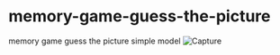 # memory-game-guess-the-picture
memory game guess the picture simple model
![Capture](https://user-images.githubusercontent.com/82978131/196017133-c316e36f-2821-40b4-826b-972565a77ad8.PNG)
